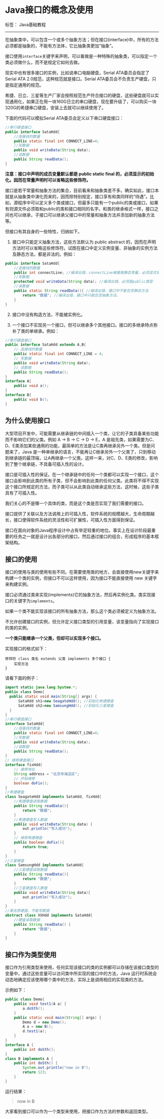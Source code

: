 # Java接口的概念及使用

标签： Java基础教程

---

在抽象类中，可以包含一个或多个抽象方法；但在接口(interface)中，所有的方法必须都是抽象的，不能有方法体，它比抽象类更加“抽象”。

接口使用`interface`关键字来声明，可以看做是一种特殊的抽象类，可以指定一个类必须做什么，而不是规定它如何去做。

现实中也有很多接口的实例，比如说串口电脑硬盘，Serial ATA委员会指定了Serial ATA 2.0规范，这种规范就是接口。Serial ATA委员会不负责生产硬盘，只是指定通用的规范。

希捷、日立、三星等生产厂家会按照规范生产符合接口的硬盘，这些硬盘就可以实现通用化，如果正在用一块160G日立的串口硬盘，现在要升级了，可以购买一块320G的希捷串口硬盘，安装上去就可以继续使用了。

下面的代码可以模拟Serial ATA委员会定义以下串口硬盘接口：

```java
//串行硬盘接口
public interface SataHdd{
    //连接线的数量
    public static final int CONNECT_LINE=4;
    //写数据
    public void writeData(String data);
    //读数据
    public String readData();
}
```

**注意：接口中声明的成员变量默认都是 public static final 的，必须显示的初始化。因而在常量声明时可以省略这些修饰符。**

接口是若干常量和抽象方法的集合，目前看来和抽象类差不多。确实如此，接口本就是从抽象类中演化而来的，因而除特别规定，接口享有和类同样的“待遇”。比如，源程序中可以定义多个类或接口，但最多只能有一个public的类或接口，如果有则源文件必须取和public的类和接口相同的名字。和类的继承格式一样，接口之间也可以继承，子接口可以继承父接口中的常量和抽象方法并添加新的抽象方法等。

但接口有其自身的一些特性，归纳如下。

1. 接口中只能定义抽象方法，这些方法默认为 public abstract 的，因而在声明方法时可以省略这些修饰符。试图在接口中定义实例变量、非抽象的实例方法及静态方法，都是非法的。例如：

```java
public interface SataHdd{
    //连接线的数量
    public int connectLine; //编译出错，connectLine被看做静态常量，必须显式初始化
    //写数据
    protected void writeData(String data); //编译出错，必须是public类型
    //读数据
    public static String readData(){ //编译出错，接口中不能包含静态方法
        return "数据"; //编译出错，接口中只能包含抽象方法，
    }
}
```

2. 接口中没有构造方法，不能被实例化。

3. 一个接口不实现另一个接口，但可以继承多个其他接口。接口的多继承特点弥补了类的单继承。例如：

```java
//串行硬盘接口
public interface SataHdd extends A,B{
    // 连接线的数量
    public static final int CONNECT_LINE = 4;
    // 写数据
    public void writeData(String data);
    // 读数据
    public String readData();
}
interface A{
    public void a();
}
interface B{
    public void b();
}
```

## 为什么使用接口

大型项目开发中，可能需要从继承链的中间插入一个类，让它的子类具备某些功能而不影响它们的父类。例如 A -> B -> C -> D -> E，A 是祖先类，如果需要为C、D、E类添加某些通用的功能，最简单的方法是让C类再继承另外一个类。但是问题来了，Java 是一种单继承的语言，不能再让C继承另外一个父类了，只到移动到继承链的最顶端，让A再继承一个父类。这样一来，对C、D、E类的修改，影响到了整个继承链，不具备可插入性的设计。

接口是可插入性的保证。在一个继承链中的任何一个类都可以实现一个接口，这个接口会影响到此类的所有子类，但不会影响到此类的任何父类。此类将不得不实现这个接口所规定的方法，而子类可以从此类自动继承这些方法，这时候，这些子类具有了可插入性。

我们关心的不是哪一个具体的类，而是这个类是否实现了我们需要的接口。

接口提供了关联以及方法调用上的可插入性，软件系统的规模越大，生命周期越长，接口使得软件系统的灵活性和可扩展性，可插入性方面得到保证。

接口在面向对象的Java程序设计中占有举足轻重的地位。事实上在设计阶段最重要的任务之一就是设计出各部分的接口，然后通过接口的组合，形成程序的基本框架结构。

## 接口的使用

接口的使用与类的使用有些不同。在需要使用类的地方，会直接使用new关键字来构建一个类的实例，但接口不可以这样使用，因为接口不能直接使用 new 关键字来构建实例。

接口必须通过类来实现(implements)它的抽象方法，然后再实例化类。类实现接口的关键字为`implements`。

如果一个类不能实现该接口的所有抽象方法，那么这个类必须被定义为抽象方法。

不允许创建接口的实例，但允许定义接口类型的引用变量，该变量指向了实现接口的类的实例。

**一个类只能继承一个父类，但却可以实现多个接口。**

实现接口的格式如下：

```
修饰符 class 类名 extends 父类 implements 多个接口 {
    实现方法
}
```

请看下面的例子：

```java
import static java.lang.System.*;
public class Demo{
  public static void main(String[] args) {
      SataHdd sh1=new SeagateHdd(); //初始化希捷硬盘
      SataHdd sh2=new SamsungHdd(); //初始化三星硬盘
  }
}
//串行硬盘接口
interface SataHdd{
    //连接线的数量
    public static final int CONNECT_LINE=4;
    //写数据
    public void writeData(String data);
    //读数据
    public String readData();
}
// 维修硬盘接口
interface fixHdd{
    // 维修地址
    String address = "北京市海淀区";
    // 开始维修
    boolean doFix();
}
//希捷硬盘
class SeagateHdd implements SataHdd, fixHdd{
    //希捷硬盘读取数据
    public String readData(){
        return "数据";
    }
    //希捷硬盘写入数据
    public void writeData(String data) {
        out.println("写入成功");
    }
    // 维修希捷硬盘
    public boolean doFix(){
        return true;
    }
}
//三星硬盘
class SamsungHdd implements SataHdd{
    //三星硬盘读取数据
    public String readData(){
        return "数据";
    }
    //三星硬盘写入数据
    public void writeData(String data){
        out.println("写入成功");
    }
}
//某劣质硬盘，不能写数据
abstract class XXHdd implements SataHdd{
    //硬盘读取数据
    public String readData() {
        return "数据";
    }
}
```

## 接口作为类型使用

接口作为引用类型来使用，任何实现该接口的类的实例都可以存储在该接口类型的变量中，通过这些变量可以访问类中所实现的接口中的方法，Java 运行时系统会动态地确定应该使用哪个类中的方法，实际上是调用相应的实现类的方法。

示例如下：

```java
public class Demo{
    public void test1(A a) {
        a.doSth();
    }
    public static void main(String[] args) {
        Demo d = new Demo();
        A a = new B();
        d.test1(a);
    }
}
interface A {
    public int doSth();
}
class B implements A {
    public int doSth() {
        System.out.println("now in B");
        return 123;
    }
}
```

运行结果：

> now in B

大家看到接口可以作为一个类型来使用，把接口作为方法的参数和返回类型。